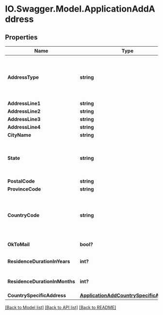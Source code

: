 # IO.Swagger.Model.ApplicationAddAddress
## Properties

Name | Type | Description | Notes
------------ | ------------- | ------------- | -------------
**AddressType** | **string** | Type of address. This is a reference data field. Please use /v1/apac/utilities/referenceData/{addressType} resource to get valid value of this field with description. You can use addressType field name as the referenceCode parameter to retrieve the values. | [optional] 
**AddressLine1** | **string** | Address line 1 | [optional] 
**AddressLine2** | **string** | Address line 2 | [optional] 
**AddressLine3** | **string** | Address line 3 | [optional] 
**AddressLine4** | **string** | Address line 4 | [optional] 
**CityName** | **string** | City | [optional] 
**State** | **string** | State.This is a reference data field. Please use /v1/apac/utilities/referenceData/{addressState} resource to get valid value of this field with description. You can use addressState field name as the referenceCode parameter to retrieve the values. | [optional] 
**PostalCode** | **string** | Postal/ZIP code | [optional] 
**ProvinceCode** | **string** | Province code | [optional] 
**CountryCode** | **string** | ISO country code. This is a reference data field. Please use /v1/apac/utilities/referenceData/{country} resource to get valid value of this field with description. You can use countryCode field name as the referenceCode parameter to retrieve the values. | [optional] 
**OkToMail** | **bool?** | Applicant&#x27;s consent for receiving mail. Valid values: true and false | [optional] 
**ResidenceDurationInYears** | **int?** | Applicant&#x27;s residence duration in the current address in years. Applicable only for residential address. | [optional] 
**ResidenceDurationInMonths** | **int?** | Applicant&#x27;s residence duration in the current address in months. Applicable only for residential address. | [optional] 
**CountrySpecificAddress** | [**ApplicationAddCountrySpecificAddress**](ApplicationAddCountrySpecificAddress.md) |  | [optional] 

[[Back to Model list]](../README.md#documentation-for-models) [[Back to API list]](../README.md#documentation-for-api-endpoints) [[Back to README]](../README.md)

